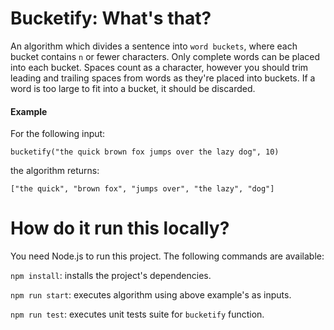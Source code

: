 # Bucketify: What's that?

An algorithm which divides a sentence into `word buckets`, where each bucket contains `n` or fewer characters. Only complete words can be placed into each bucket. Spaces count as a character, however you should trim leading and trailing spaces from words as they're placed into buckets. If a word is too large to fit into a bucket, it should be discarded.

#### Example

For the following input:

`bucketify("the quick brown fox jumps over the lazy dog", 10)`

the algorithm returns:

`["the quick", "brown fox", "jumps over", "the lazy", "dog"]`

# How do it run this locally?

You need Node.js to run this project. The following commands are available:

`npm install`: installs the project's dependencies.

`npm run start`: executes algorithm using above example's as inputs.

`npm run test`: executes unit tests suite for `bucketify` function.
